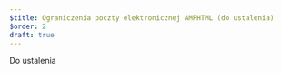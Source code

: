 ```yaml
---
$title: Ograniczenia poczty elektronicznej AMPHTML (do ustalenia)
$order: 2
draft: true
---
```


Do ustalenia
